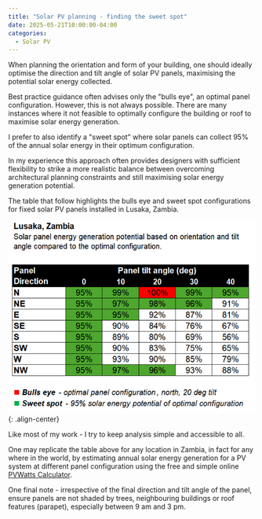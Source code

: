 ```yaml
---
title: "Solar PV planning - finding the sweet spot"
date: 2025-05-21T10:00:00-04:00
categories:
  - Solar PV
---
```

When planning the orientation and form of your building, one should ideally optimise the direction and tilt angle of solar PV panels, maximising the potential solar energy collected.

Best practice guidance often advises only the "bulls eye", an optimal panel configuration. However, this is not always possible. There are many instances where it not feasible to optimally configure the building or roof to maximise solar energy generation.

I prefer to also identify a "sweet spot" where solar panels can collect 95% of the annual solar energy in their optimum configuration.

In my experience this approach often provides designers with sufficient flexibility to strike a more realistic balance between overcoming architectural planning constraints and still maximising solar energy generation potential.

The table that follow highlights the bulls eye and sweet spot configurations for fixed solar PV panels installed in Lusaka, Zambia.

![lusakapv](/assets/images/posts/2025-05-22-solarpv-sweetspot/lusakapv.png){: .align-center}

Like most of my work - I try to keep analysis simple and accessible to all.

One may replicate the table above for any location in Zambia, in fact for any where in the world, by estimating annual solar energy generation for a PV system at different panel configuration using the free and simple online [PVWatts Calculator][pvwatts].

One final note - irrespective of the final direction and tilt angle of the panel, ensure panels are not shaded by trees, neighbouring buildings or roof features (parapet), especially between 9 am and 3 pm.

[pvwatts]: https://pvwatts.nrel.gov/ 
  
